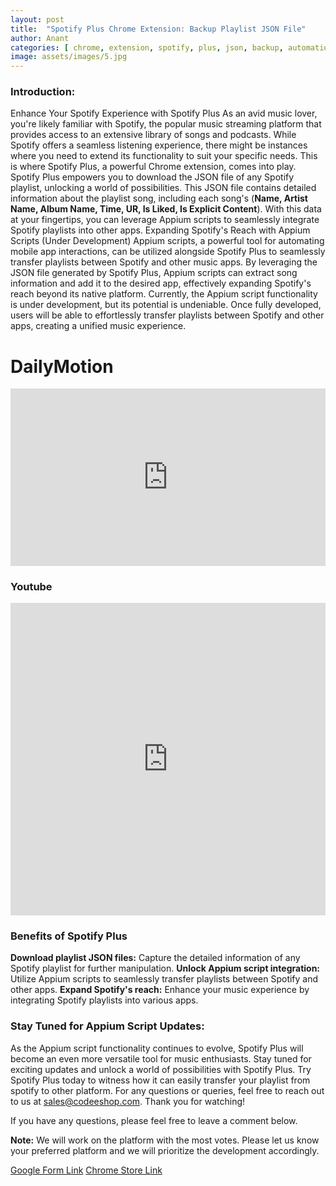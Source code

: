 ```yaml
---
layout: post
title:  "Spotify Plus Chrome Extension: Backup Playlist JSON File"
author: Anant
categories: [ chrome, extension, spotify, plus, json, backup, automation ]
image: assets/images/5.jpg
---
```


### Introduction:
Enhance Your Spotify Experience with Spotify Plus
As an avid music lover, you're likely familiar with Spotify, the popular music streaming platform that provides access to an extensive library of songs and podcasts. While Spotify offers a seamless listening experience, there might be instances where you need to extend its functionality to suit your specific needs. This is where Spotify Plus, a powerful Chrome extension, comes into play.
Spotify Plus empowers you to download the JSON file of any Spotify playlist, unlocking a world of possibilities. This JSON file contains detailed information about the playlist song, including each song's (**Name, Artist Name, Album Name, Time, UR, Is Liked, Is Explicit Content**). With this data at your fingertips, you can leverage Appium scripts to seamlessly integrate Spotify playlists into other apps.
Expanding Spotify's Reach with Appium Scripts (Under Development)
Appium scripts, a powerful tool for automating mobile app interactions, can be utilized alongside Spotify Plus to seamlessly transfer playlists between Spotify and other music apps. By leveraging the JSON file generated by Spotify Plus, Appium scripts can extract song information and add it to the desired app, effectively expanding Spotify's reach beyond its native platform.
Currently, the Appium script functionality is under development, but its potential is undeniable. Once fully developed, users will be able to effortlessly transfer playlists between Spotify and other apps, creating a unified music experience.
# DailyMotion
<div style="padding-bottom: 56.25%; position: relative;"><iframe width="100%" height="100%" src="https://www.dailymotion.com/embed/video/k6oLFGEsPrzMcrzI8ya" frameborder="0" allow="accelerometer; autoplay; encrypted-media; gyroscope; picture-in-picture; fullscreen"  style="position: absolute; top: 0px; left: 0px; width: 100%; height: 100%;"><small>Powered by <a href="https://embed.tube/embed-code-generator/dailymotion/">dailymotion embed video</a> generator</small></iframe></div>

### Youtube 
<iframe width="100%" height="500" src="https://www.youtube.com/embed/ajximkBmuXY" title="Spotify Plus Chrome Extension" frameborder="0" allow="accelerometer; autoplay; clipboard-write; encrypted-media; gyroscope; picture-in-picture; web-share" allowfullscreen></iframe>

### Benefits of Spotify Plus

**Download playlist JSON files:** Capture the detailed information of any Spotify playlist for further manipulation.
**Unlock Appium script integration:** Utilize Appium scripts to seamlessly transfer playlists between Spotify and other apps.
**Expand Spotify's reach:** Enhance your music experience by integrating Spotify playlists into various apps.

### Stay Tuned for Appium Script Updates:

As the Appium script functionality continues to evolve, Spotify Plus will become an even more versatile tool for music enthusiasts. Stay tuned for exciting updates and unlock a world of possibilities with Spotify Plus.
Try Spotify Plus today to witness how it can easily transfer your playlist from spotify to other platform. For any questions or queries, feel free to reach out to us at sales@codeeshop.com. Thank you for watching!

If you have any questions, please feel free to leave a comment below.

**Note:** We will work on the platform with the most votes. Please let us know your preferred platform and we will prioritize the development accordingly.

<a href="https://docs.google.com/forms/d/e/1FAIpQLSdm_kFuk8J3JZczu_6D8cytWC4a9t0ZL0gmipsaZqatNruNOA/viewform?usp=pp_url" class="btn btn-dark text-white px-5 btn-lg">Google Form Link</a>
<a href="https://chromewebstore.google.com/detail/gmlachfnoaahojpjdonglbjbammnlomo" class="btn btn-dark text-white px-5 btn-lg">Chrome Store Link</a>
